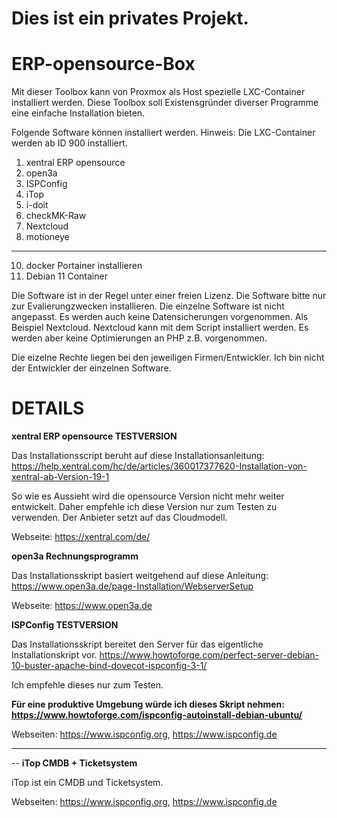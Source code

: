 # Dies ist ein privates Projekt.
# ERP-opensource-Box

Mit dieser Toolbox kann von Proxmox als Host spezielle LXC-Container installiert werden.
Diese Toolbox soll Existensgründer diverser Programme eine einfache Installation bieten.

Folgende Software können installiert werden. Hinweis: Die LXC-Container werden ab ID 900 installiert.

1) xentral ERP opensource
2) open3a
4) ISPConfig
5) iTop
6) i-doit
7) checkMK-Raw
8) Nextcloud
9) motioneye
-----------------------------------------
10) docker Portainer installieren
11) Debian 11 Container

Die Software ist in der Regel unter einer freien Lizenz.
Die Software bitte nur zur Evalierungzwecken installieren.
Die einzelne Software ist nicht angepasst. Es werden auch keine Datensicherungen vorgenommen.
Als Beispiel Nextcloud. Nextcloud kann mit dem Script installiert werden. Es werden aber keine Optimierungen an PHP z.B. vorgenommen.

Die eizelne Rechte liegen bei den jeweiligen Firmen/Entwickler.
Ich bin nicht der Entwickler der einzelnen Software.

# DETAILS
**xentral ERP opensource TESTVERSION**

Das Installationsscript beruht auf diese Installationsanleitung:
https://help.xentral.com/hc/de/articles/360017377620-Installation-von-xentral-ab-Version-19-1

So wie es Aussieht wird die opensource Version nicht mehr weiter entwickelt.
Daher empfehle ich diese Version nur zum Testen zu verwenden.
Der Anbieter setzt auf das Cloudmodell.

Webseite: https://xentral.com/de/

**open3a Rechnungsprogramm**

Das Installationsskript basiert weitgehend auf diese Anleitung:
https://www.open3a.de/page-Installation/WebserverSetup

Webseite: https://www.open3a.de

**ISPConfig TESTVERSION**

Das Installationsskript bereitet den Server für das eigentliche Installationskript vor.
https://www.howtoforge.com/perfect-server-debian-10-buster-apache-bind-dovecot-ispconfig-3-1/

Ich empfehle dieses nur zum Testen.

**Für eine produktive Umgebung würde ich dieses Skript nehmen: https://www.howtoforge.com/ispconfig-autoinstall-debian-ubuntu/**

Webseiten: https://www.ispconfig.org, https://www.ispconfig.de

--------------------------------------------------------------------------------------------------------------------------------
--
**iTop CMDB + Ticketsystem**

iTop ist ein CMDB und Ticketsystem.

Webseiten: https://www.ispconfig.org, https://www.ispconfig.de
